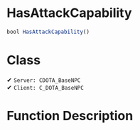 # HasAttackCapability
```js
bool HasAttackCapability()
```
# Class
✔ `Server: CDOTA_BaseNPC`  
✔ `Client: C_DOTA_BaseNPC`  

# Function Description

